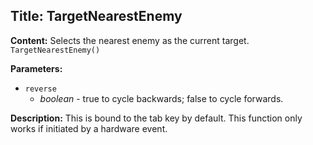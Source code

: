 ## Title: TargetNearestEnemy

**Content:**
Selects the nearest enemy as the current target.
`TargetNearestEnemy()`

**Parameters:**
- `reverse`
  - *boolean* - true to cycle backwards; false to cycle forwards.

**Description:**
This is bound to the tab key by default.
This function only works if initiated by a hardware event.